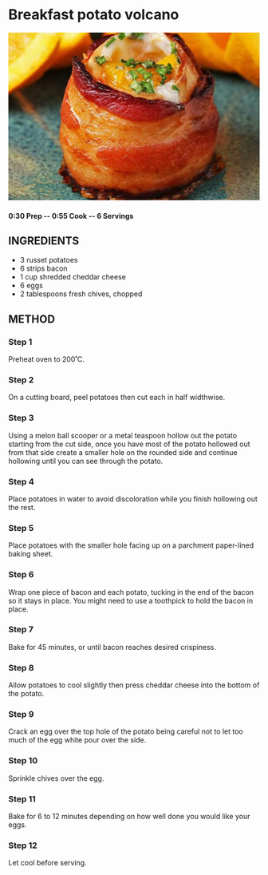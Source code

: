 # Breakfast potato volcano
![](https://raw.githubusercontent.com/fuzzwah/recipes/images/pics/Breakfast_potato_volcano.jpg)
#### 0:30 Prep -- 0:55 Cook -- 6 Servings
## INGREDIENTS
* 3 russet potatoes
* 6 strips bacon
* 1 cup  shredded cheddar cheese
* 6 eggs
* 2 tablespoons fresh chives, chopped
## METHOD
### Step 1
Preheat oven to 200˚C.
### Step 2
On a cutting board, peel potatoes then cut each in half widthwise.
### Step 3
Using a melon ball scooper or a metal teaspoon hollow out the potato starting from the cut side, once you have most of the potato hollowed out from that side create a smaller hole on the rounded side and continue hollowing until you can see through the potato.
### Step 4
Place potatoes in water to avoid discoloration while you finish hollowing out the rest.
### Step 5
Place potatoes with the smaller hole facing up on a parchment paper-lined baking sheet.
### Step 6
Wrap one piece of bacon and each potato, tucking in the end of the bacon so it stays in place. You might need to use a toothpick to hold the bacon in place.
### Step 7
Bake for 45 minutes, or until bacon reaches desired crispiness.
### Step 8
Allow potatoes to cool slightly then press cheddar cheese into the bottom of the potato.
### Step 9
Crack an egg over the top hole of the potato being careful not to let too much of the egg white pour over the side.
### Step 10
Sprinkle chives over the egg.
### Step 11
Bake for 6 to 12 minutes depending on how well done you would like your eggs.
### Step 12
Let cool before serving.

